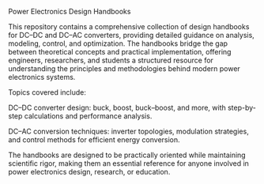 Power Electronics Design Handbooks

This repository contains a comprehensive collection of design handbooks for DC–DC and DC–AC converters, providing detailed guidance on analysis, modeling, control, and optimization. The handbooks bridge the gap between theoretical concepts and practical implementation, offering engineers, researchers, and students a structured resource for understanding the principles and methodologies behind modern power electronics systems.

Topics covered include:

DC–DC converter design: buck, boost, buck–boost, and more, with step-by-step calculations and performance analysis.

DC–AC conversion techniques: inverter topologies, modulation strategies, and control methods for efficient energy conversion.

The handbooks are designed to be practically oriented while maintaining scientific rigor, making them an essential reference for anyone involved in power electronics design, research, or education.
